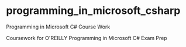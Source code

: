 # programming_in_microsoft_csharp
Programming in Microsoft C# Course Work


Coursework for O'REILLY Programming in Microsoft C# Exam Prep
